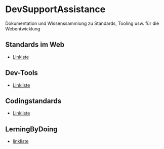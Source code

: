 # DevSupportAssistance
Dokumentation und Wissenssammlung zu Standards, Tooling usw. für die Webentwicklung

## Standards im Web
* [Linkiste](docu_links.md)


## Dev-Tools
* [Linkliste](online_tools_links.md)

## Codingstandards
* [Linkliste](code_conventions.md)

## LerningByDoing
* [linkliste](tutorials.md)